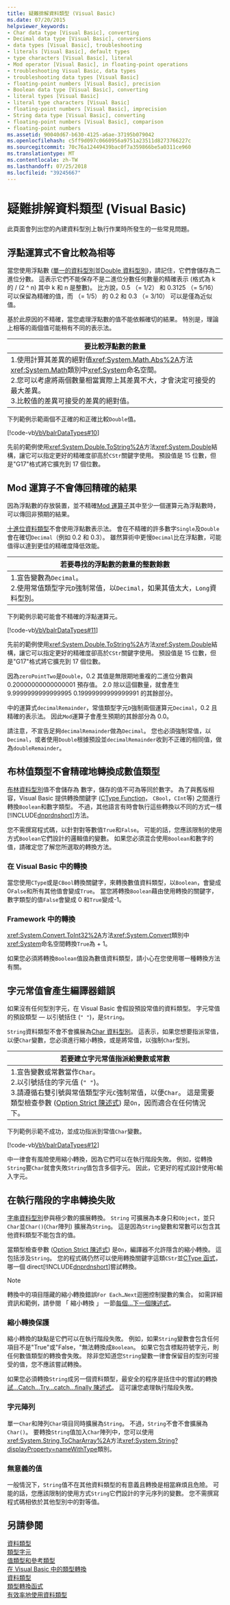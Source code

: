 ```yaml
---
title: 疑難排解資料類型 (Visual Basic)
ms.date: 07/20/2015
helpviewer_keywords:
- Char data type [Visual Basic], converting
- Decimal data type [Visual Basic], conversions
- data types [Visual Basic], troubleshooting
- literals [Visual Basic], default types
- type characters [Visual Basic], literal
- Mod operator [Visual Basic], in floating-point operations
- troubleshooting Visual Basic, data types
- troubleshooting data types [Visual Basic]
- floating-point numbers [Visual Basic], precision
- Boolean data type [Visual Basic], converting
- literal types [Visual Basic]
- literal type characters [Visual Basic]
- floating-point numbers [Visual Basic], imprecision
- String data type [Visual Basic], converting
- floating-point numbers [Visual Basic], comparison
- floating-point numbers
ms.assetid: 90040d67-b630-4125-a6ae-37195b079042
ms.openlocfilehash: c5ff9d097c0660956a9751a23511d8273766227c
ms.sourcegitcommit: 70c76a12449439bac0f7a359866be5a0311ce960
ms.translationtype: MT
ms.contentlocale: zh-TW
ms.lasthandoff: 07/25/2018
ms.locfileid: "39245667"
---
```

# <a name="troubleshooting-data-types-visual-basic"></a>疑難排解資料類型 (Visual Basic)
此頁面會列出您的內建資料型別上執行作業時所發生的一些常見問題。  
  
## <a name="floating-point-expressions-do-not-compare-as-equal"></a>浮點運算式不會比較為相等  
 當您使用浮點數 ([單一的資料型別](../../../../visual-basic/language-reference/data-types/single-data-type.md)並[Double 資料型別](../../../../visual-basic/language-reference/data-types/double-data-type.md))，請記住，它們會儲存為二進位分數。 這表示它們不能保存不是二進位分數任何數量的精確表示 (格式為 k 的 / (2 ^ n) 其中 k 和 n 是整數)。 比方說，0.5 （= 1/2） 和 0.3125 （= 5/16） 可以保留為精確的值，而 （= 1/5） 的 0.2 和 0.3 （= 3/10） 可以是僅為近似值。  
  
 基於此原因的不精確，當您處理浮點數的值不能依賴確切的結果。 特別是，理論上相等的兩個值可能稍有不同的表示法。  
  
| 要比較浮點數的數量 | 
|---| 
|1.使用計算其差異的絕對值<xref:System.Math.Abs%2A>方法<xref:System.Math>類別中<xref:System>命名空間。<br />2.您可以考慮將兩個數量相當實際上其差異不大，才會決定可接受的最大差異。<br />3.比較值的差異可接受的差異的絕對值。|  
  
 下列範例示範兩個不正確的和正確比較`Double`值。  
  
 [!code-vb[VbVbalrDataTypes#10](../../../../visual-basic/language-reference/data-types/codesnippet/VisualBasic/troubleshooting-data-types_1.vb)]  
  
 先前的範例使用<xref:System.Double.ToString%2A>方法<xref:System.Double>結構，讓它可以指定更好的精確度卻高於`CStr`關鍵字使用。 預設值是 15 位數，但是"G17"格式將它擴充到 17 個位數。  
  
## <a name="mod-operator-does-not-return-accurate-result"></a>Mod 運算子不會傳回精確的結果  
 因為浮點數的存放裝置，並不精確[Mod 運算子](../../../../visual-basic/language-reference/operators/mod-operator.md)其中至少一個運算元為浮點數時，可以傳回非預期的結果。  
  
 [十進位資料類型](../../../../visual-basic/language-reference/data-types/decimal-data-type.md)不會使用浮點數表示法。 會在不精確的許多數字`Single`及`Double`會在確切`Decimal`（例如 0.2 和 0.3）。 雖然算術中更慢`Decimal`比在浮點數，可能值得以達到更佳的精確度降低效能。  
  
|若要尋找的浮點數的數量的整數餘數|  
|---|  
|1.宣告變數為`Decimal`。<br />2.使用常值類型字元`D`強制常值，以`Decimal`，如果其值太大，`Long`資料型別。|  
  
 下列範例示範可能會不精確的浮點運算元。  
  
 [!code-vb[VbVbalrDataTypes#11](../../../../visual-basic/language-reference/data-types/codesnippet/VisualBasic/troubleshooting-data-types_2.vb)]  
  
 先前的範例使用<xref:System.Double.ToString%2A>方法<xref:System.Double>結構，讓它可以指定更好的精確度卻高於`CStr`關鍵字使用。 預設值是 15 位數，但是"G17"格式將它擴充到 17 個位數。  
  
 因為`zeroPointTwo`是`Double`，0.2 其值是無限期地重複的二進位分數與 0.20000000000000001 預存值。 2.0 除以這個數量，就會產生 9.9999999999999995 0.19999999999999991 的其餘部分。  
  
 中的運算式`decimalRemainder`，常值類型字元`D`強制兩個運算元`Decimal`，0.2 且精確的表示法。 因此`Mod`運算子會產生預期的其餘部分為 0.0。  
  
 請注意，不宣告足夠`decimalRemainder`做為`Decimal`。 您也必須強制常值，以`Decimal`，或者使用`Double`根據預設並`decimalRemainder`收到不正確的相同值，做為`doubleRemainder`。  
  
## <a name="boolean-type-does-not-convert-to-numeric-type-accurately"></a>布林值類型不會精確地轉換成數值類型  
 [布林資料型別](../../../../visual-basic/language-reference/data-types/boolean-data-type.md)值不會儲存為 數字，儲存的值不可為等同於數字。 為了與舊版相容，Visual Basic 提供轉換關鍵字 ([CType Function](../../../../visual-basic/language-reference/functions/ctype-function.md)， `CBool`，`CInt`等) 之間進行轉換`Boolean`和數字類型。 不過，其他語言有時會執行這些轉換以不同的方式一樣[!INCLUDE[dnprdnshort](~/includes/dnprdnshort-md.md)]方法。  
  
 您不需撰寫程式碼，以針對對等數值`True`和`False`。 可能的話，您應該限制的使用方式`Boolean`它們設計的邏輯值的變數。 如果您必須混合使用`Boolean`和數字的值，請確定您了解您所選取的轉換方法。  
  
### <a name="conversion-in-visual-basic"></a>在 Visual Basic 中的轉換  
 當您使用`CType`或是`CBool`轉換關鍵字，來轉換數值資料類型，以`Boolean`，會變成 0`False`和所有其他值會變成`True`。 當您將轉換`Boolean`藉由使用轉換的關鍵字，數字類型的值`False`會變成 0 和`True`變成-1。  
  
### <a name="conversion-in-the-framework"></a>Framework 中的轉換  
 <xref:System.Convert.ToInt32%2A>方法<xref:System.Convert>類別中<xref:System>命名空間轉換`True`為 + 1。  
  
 如果您必須將轉換`Boolean`值設為數值資料類型，請小心在您使用哪一種轉換方法有關。  
  
## <a name="character-literal-generates-compiler-error"></a>字元常值會產生編譯器錯誤  
 如果沒有任何型別字元，在 Visual Basic 會假設預設常值的資料類型。 字元常值的預設類型 — 以引號括住 (`" "`)，是`String`。  
  
 `String`資料類型不會不會擴展為[Char 資料型別](../../../../visual-basic/language-reference/data-types/char-data-type.md)。 這表示，如果您想要指派常值，以便`Char`變數，您必須進行縮小轉換，或是將常值，以強制`Char`型別。  

|若要建立字元常值指派給變數或常數|
|---|  
|1.宣告變數或常數當作`Char`。<br />2.以引號括住的字元值 (`" "`)。<br />3.請遵循右雙引號與常值類型字元`C`強制常值，以便`Char`。 這是需要類型檢查參數 ([Option Strict 陳述式](../../../../visual-basic/language-reference/statements/option-strict-statement.md)) 是`On`，因而適合在任何情況下。|  
  
 下列範例示範不成功，並成功指派到常值`Char`變數。  
  
 [!code-vb[VbVbalrDataTypes#12](../../../../visual-basic/language-reference/data-types/codesnippet/VisualBasic/troubleshooting-data-types_3.vb)]  
  
 中一律會有風險使用縮小轉換，因為它們可以在執行階段失敗。 例如，從轉換`String`要`Char`就會失敗`String`值包含多個字元。 因此，它更好的程式設計使用`C`輸入字元。  
  
## <a name="string-conversion-fails-at-run-time"></a>在執行階段的字串轉換失敗  
 [字串資料型別](../../../../visual-basic/language-reference/data-types/string-data-type.md)參與極少數的擴展轉換。 `String` 可擴展為本身只和`Object`，並只`Char`並`Char()`(`Char`陣列) 擴展為`String`。 這是因為`String`變數和常數可以包含其他資料類型不能包含的值。  
  
 當類型檢查參數 ([Option Strict 陳述式](../../../../visual-basic/language-reference/statements/option-strict-statement.md)) 是`On`，編譯器不允許隱含的縮小轉換。 這包括涉及`String`。 您的程式碼仍然可以使用轉換關鍵字這類`CStr`並[CType 函式](../../../../visual-basic/language-reference/functions/ctype-function.md)，哪一個 direct[!INCLUDE[dnprdnshort](~/includes/dnprdnshort-md.md)]嘗試轉換。  
  
> [!NOTE]
>  轉換中的項目隱藏的縮小轉換錯誤`For Each…Next`迴圈控制變數的集合。 如需詳細資訊和範例，請參閱 「 縮小轉換 」 一節[每個...下一個陳述式](../../../../visual-basic/language-reference/statements/for-each-next-statement.md)。  
  
### <a name="narrowing-conversion-protection"></a>縮小轉換保護  
 縮小轉換的缺點是它們可以在執行階段失敗。 例如，如果`String`變數會包含任何項目不是"True"或"False，"無法轉換成`Boolean`。 如果它包含標點符號字元，則任何數值類型的轉換會失敗。 除非您知道您`String`變數一律會保留目的型別可接受的值，您不應該嘗試轉換。  
  
 如果您必須轉換`String`成另一個資料類型，最安全的程序是括住中的嘗試的轉換[試...Catch...Try...catch...finally 陳述式](../../../../visual-basic/language-reference/statements/try-catch-finally-statement.md)。 這可讓您處理執行階段失敗。  
  
### <a name="character-arrays"></a>字元陣列  
 單一`Char`和陣列`Char`項目同時擴展為`String`。 不過，`String`不會不會擴展為`Char()`。 要轉換`String`值加入`Char`陣列中，您可以使用<xref:System.String.ToCharArray%2A>方法<xref:System.String?displayProperty=nameWithType>類別。  
  
### <a name="meaningless-values"></a>無意義的值  
 一般情況下，`String`值不在其他資料類型的有意義且轉換是相當麻煩且危險。 可能的話，您應該限制的使用方式`String`它們設計的字元序列的變數。 您不需撰寫程式碼相依於其他型別中的對等值。  
  
## <a name="see-also"></a>另請參閱  
 [資料類型](../../../../visual-basic/programming-guide/language-features/data-types/index.md)  
 [類型字元](../../../../visual-basic/programming-guide/language-features/data-types/type-characters.md)  
 [值類型和參考類型](../../../../visual-basic/programming-guide/language-features/data-types/value-types-and-reference-types.md)  
 [在 Visual Basic 中的類型轉換](../../../../visual-basic/programming-guide/language-features/data-types/type-conversions.md)  
 [資料類型](../../../../visual-basic/language-reference/data-types/data-type-summary.md)  
 [類型轉換函式](../../../../visual-basic/language-reference/functions/type-conversion-functions.md)  
 [有效率地使用資料類型](../../../../visual-basic/programming-guide/language-features/data-types/efficient-use-of-data-types.md)

